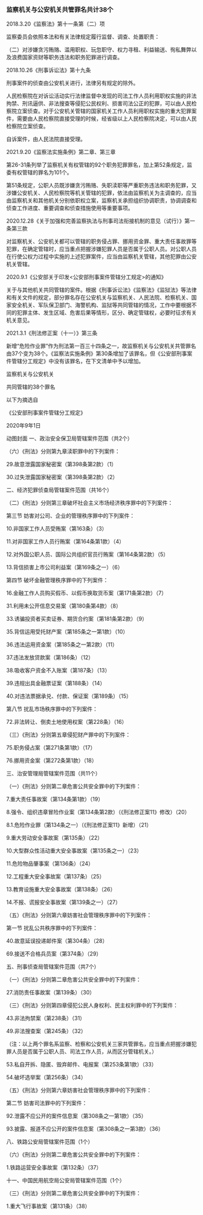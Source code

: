 ### 监察机关与公安机关共管罪名共计38个
2018.3.20《监察法》第十一条第（二）项

监察委员会依照本法和有关法律规定履行监督、调查、处置职责：

（二）对涉嫌贪污贿赂、滥用职权、玩忽职守、权力寻租、利益输送、徇私舞弊以及浪费国家资财等职务违法和职务犯罪进行调查。

2018.10.26《刑事诉讼法》第十九条

刑事案件的侦查由公安机关进行，法律另有规定的除外。

人民检察院在对诉讼活动实行法律监督中发现的司法工作人员利用职权实施的非法拘禁、刑讯逼供、非法搜查等侵犯公民权利、损害司法公正的犯罪，可以由人民检察院立案侦查。对于公安机关管辖的国家机关工作人员利用职权实施的重大犯罪案件，需要由人民检察院直接受理的时候，经省级以上人民检察院决定，可以由人民检察院立案侦查。

自诉案件，由人民法院直接受理。

2021.9.20《监察法实施条例》第二章、第三章

第26-31条列举了监察机关有权管辖的92个职务犯罪罪名，加上第52条规定，监委有权管辖的罪名为101个。

第51条规定，公职人员既涉嫌贪污贿赂、失职渎职等严重职务违法和职务犯罪，又涉嫌公安机关、人民检察院等机关管辖的犯罪，依法由监察机关为主调查的，应当由监察机关和其他机关分别依职权立案，监察机关承担组织协调职责，协调调查和侦查工作进度、重要调查和侦查措施使用等重要事项。

2020.12.28《关于加强和完善监察执法与刑事司法衔接机制的意见（试行）》第一条第三款

对监察机关、公安机关都可以管辖的职务侵占罪、挪用资金罪、重大责任事故罪等犯罪，在确定管辖时，应当重点把握涉嫌犯罪人员是否属于公职人员。对公职人员在行使公权力过程中实施的上述犯罪案件，应当由监察机关管辖，其他犯罪由公安机关管辖。

2020.9.1《公安部关于印发<公安部刑事案件管辖分工规定>的通知》

关于与其他机关共同管辖的案件。根据《刑事诉讼法》《监察法》《监狱法》等法律和有关文件的规定，部分罪名存在公安机关与监察机关、人民法院、检察机关、国家安全机关、军队保卫部门、海警机构、监狱等共同管辖的情况，工作中要根据不同的犯罪主体、发生区域、危害后果等情形，区分、确定管辖权，必要时征求有关机关意见。

2021.3.1《刑法修正案（十一）》第三条

新增“危险作业罪”作为刑法第一百三十四条之一，故监察机关与公安机关共管罪名由37个变为38个。《监察法实施条例》第30条增加了该罪名，但《公安部刑事案件管辖分工规定》中没有该罪名，在下文清单中予以增加。



监察机关与公安机关

共同管辖的38个罪名

以下为摘选自

《公安部刑事案件管辖分工规定》

2020年9年1日

动图封面
一、政治安全保卫局管辖案件范围（共2个）

（六）《刑法》分则第九章渎职罪中的下列案件：

29.故意泄露国家秘密案（第398条第2款）（1）

30.过失泄露国家秘密案（第398条第2款）（2）



二、经济犯罪侦查局管辖案件范围（共16个）

（二）《刑法》分则第三章破坏社会主义市场经济秩序罪中的下列案件：

第三节 妨害对公司、企业的管理秩序罪中的下列案件：

10.非国家工作人员受贿案（第163条）（3）

11.对非国家工作人员行贿案（第164条第1款）（4）

12.对外国公职人员、国际公共组织官员行贿案（第164条第2款）（5）

13.背信损害上市公司利益案（第169条之一）（6）

第四节 破坏金融管理秩序罪中的下列案件：

16.金融工作人员购买假币、以假币换取货币案（第171条第2款）（7）

31.利用未公开信息交易案（第180条第4款）（8）

33.诱骗投资者买卖证券、期货合约案（第181条第2款）（9）

35.背信运用受托财产案（第185条之一第1款）（10）

36.违法运用资金案（第185条之一第2款）（11）

37.违法发放贷款案（第186条）（12）

38.吸收客户资金不入账案（第187条）（13）

39.违规出具金融票证案（第188条）（14）

40.对违法票据承兑、付款、保证案（第189条）（15）

第八节 扰乱市场秩序罪中的下列案件：

72.非法转让、倒卖土地使用权案（第228条）（16）

（三）《刑法》分则第五章侵犯财产罪中的下列案件：

75.职务侵占案（第271条第1款）（17）

76.挪用资金案（第272条第1款）（18）



三、治安管理局管辖案件范围（共11个）

（一）《刑法》分则第二章危害公共安全罪中的下列案件：

7.重大责任事故案（第134条第1款）（19）

8.强令、组织违章冒险作业案（第134条第2款）（《刑法修正案11》修改）（20）

8.1.危险作业罪（第134条之一）（《刑法修正案11》新增）（21）

9.重大劳动安全事故案（第135条）（22）

10.大型群众性活动重大安全事故案（第135条之一）（23）

11.危险物品肇事案（第136条）（24）

12.工程重大安全事故案（第137条）（25）

13.教育设施重大安全事故案（第138条）（26）

14.不报、谎报安全事故案（第139条之一）（27）

（五）《刑法》分则第六章妨害社会管理秩序罪中的下列案件：

第一节 扰乱公共秩序罪中的下列案件：

40.故意延误投递邮件案（第304条）（28）

69.接送不合格兵员案（第374条）（29）



五、刑事侦查局管辖案件范围（共7个）

（一）《刑法》分则第二章危害公共安全罪中的下列案件：

27.消防责任事故案（第139条）（30）

（三）《刑法》分则第四章侵犯公民人身权利、民主权利罪中的下列案件：

43.非法拘禁案（第238条）（31）

49.非法搜查案（第245条）（32）

（注：以上两个罪名系监察、检察和公安机关三家共管罪名，应当重点把握涉嫌犯罪人员是否属于公职人员、司法工作人员，从而区分管辖机关。）

53.私自开拆、隐匿、毁弃邮件、电报案（第253条第1款）（33）

54.破坏选举案（第256条）（34）

（五）《刑法》分则第六章妨害社会管理秩序罪中的下列案件：

第二节 妨害司法罪中的下列案件：

92.泄露不应公开的案件信息案（第308条之一第1款）（35）

93.披露、报道不应公开的案件信息案（第308条之一第3款）（36）



八、铁路公安局管辖案件范围（1个）

（六）《刑法》分则第二章危害公共安全罪中的下列案件：

1.铁路运营安全事故案（第132条）（37）



十一、中国民用航空局公安局管辖案件范围（1个）

（三）《刑法》分则第二章危害公共安全罪中的下列案件：

1.重大飞行事故案（第131条）（38）

